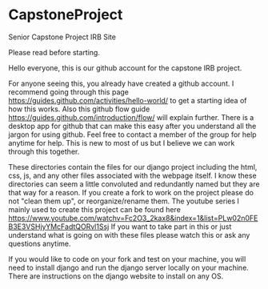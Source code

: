 # CapstoneProject
Senior Capstone Project IRB Site

Please read before starting.

Hello everyone, this is our github account for the capstone IRB project. 

For anyone seeing this, you already have created a github account. I recommend going through this page https://guides.github.com/activities/hello-world/ to get a starting idea of how this works. Also this github flow guide https://guides.github.com/introduction/flow/ will explain further. There is a desktop app for github that can make this easy after you understand all the jargon for using github. Feel free to contact a member of the group for help anytime for help. This is new to most of us but I believe we can work through this together.

These directories contain the files for our django project including the html, css, js, and any other files associated with the webpage itself. I know these directories can seem a little convoluted and redundantly named but they are that way for a reason. If you create a fork to work on the project please do not "clean them up", or reorganize/rename them. The youtube series I mainly used to create this project can be found here https://www.youtube.com/watchv=Fc2O3_2kax8&index=1&list=PLw02n0FEB3E3VSHjyYMcFadtQORvl1Ssj
If you want to take part in this or just understand what is going on with these files please watch this or ask any questions anytime.

If you would like to code on your fork and test on your machine, you will need to install django and run the django server locally on your machine. There are instructions on the django website to install on any OS. 


